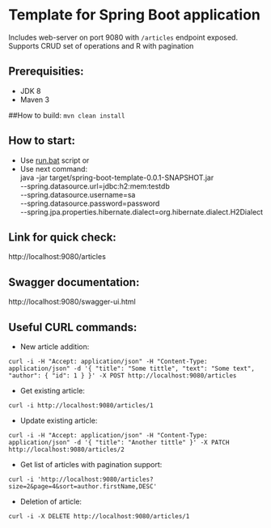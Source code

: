 
# Template for Spring Boot application

Includes web-server on port 9080 with `/articles` endpoint exposed.  
Supports CRUD set of operations and R with pagination

## Prerequisities:
- JDK 8
- Maven 3

##How to build:
`mvn clean install`

## How to start:
- Use [run.bat](./run.bat) script or
- Use next command:  
java -jar target/spring-boot-template-0.0.1-SNAPSHOT.jar \
 --spring.datasource.url=jdbc:h2:mem:testdb \
 --spring.datasource.username=sa \
 --spring.datasource.password=password \
 --spring.jpa.properties.hibernate.dialect=org.hibernate.dialect.H2Dialect

## Link for quick check:  
http://localhost:9080/articles

## Swagger documentation:  
http://localhost:9080/swagger-ui.html

## Useful CURL commands:
- New article addition:

`curl -i -H "Accept: application/json" -H "Content-Type: application/json" -d '{ "title": "Some tittle", "text": "Some text", "author": { "id": 1 } }' -X POST http://localhost:9080/articles`

- Get existing article:

`curl -i http://localhost:9080/articles/1`

- Update existing article:

`curl -i -H "Accept: application/json" -H "Content-Type: application/json" -d '{ "title": "Another tittle" }' -X PATCH http://localhost:9080/articles/2`

- Get list of articles with pagination support:

`curl -i 'http://localhost:9080/articles?size=2&page=4&sort=author.firstName,DESC'`

- Deletion of article:

`curl -i -X DELETE http://localhost:9080/articles/1`
